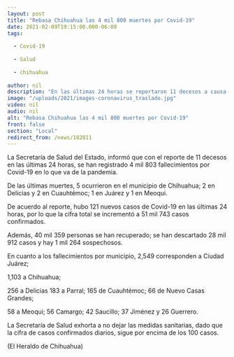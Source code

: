 ```yaml
---
layout: post
title: "Rebasa Chihuahua las 4 mil 800 muertes por Covid-19"
date: 2021-02-09T19:15:00.000-06:00
tags:
  
  - Covid-19
  
  - Salud
  
  - chihuahua
  
author: nil
description: "En las últimas 24 horas se reportaron 11 decesos a causa del virus"
image: "/uploads/2021/images-coronavirus_traslado.jpg"
video: nil
audio: nil
alt: "Rebasa Chihuahua las 4 mil 800 muertes por Covid-19"
front: false
section: "Local"
redirect_from: /news/182811
---
```


La Secretaría de Salud del Estado, informó que con el reporte de 11 decesos en las últimas 24 horas, se han registrado 4 mil 803 fallecimientos por Covid-19 en lo que va de la pandemia.


De las últimas muertes, 5 ocurrieron en el municipio de Chihuahua; 2 en Delicias y 2 en Cuauhtémoc; 1 en Juárez y 1 en Meoqui.

De acuerdo al reporte, hubo 121 nuevos casos de Covid-19 en las últimas 24 horas, por lo que la cifra total se incrementó a 51 mil 743 casos confirmados.

Además, 40 mil 359 personas se han recuperado; se han descartado 28 mil 912 casos y hay 1 mil 264 sospechosos.

En cuanto a los fallecimientos por municipio, 2,549 corresponden a Ciudad Juárez;

1,103 a Chihuahua;

256 a Delicias 183 a Parral; 165 de Cuauhtémoc; 66 de Nuevo Casas Grandes;

58 a Meoqui; 56 Camargo; 42 Saucillo; 37 Jiménez y 26 Guerrero.

La Secretaría de Salud exhorta a no dejar las medidas sanitarias, dado que la cifra de casos confirmados diarios, sigue por encima de los 100 casos.

(El Heraldo de Chihuahua)
